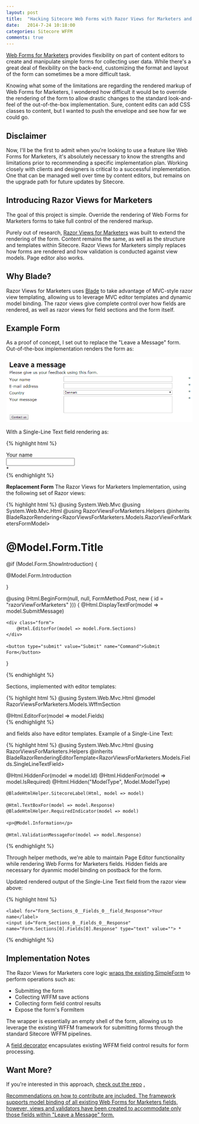 ```yaml
---
layout: post
title:  "Hacking Sitecore Web Forms with Razor Views for Marketers and Blade"
date:   2014-7-24 10:18:00
categories: Sitecore WFFM
comments: true
---
```


[Web Forms for Marketers](http://sdn.sitecore.net/Products/Web%20Forms%20for%20Marketers.aspx) provides flexibility on part of content editors to create and manipulate simple forms for collecting user data. While there's a great deal of flexibility on the back-end, customizing the format and layout of the form can sometimes be a more difficult task.

Knowing what some of the limitations are regarding the rendered markup of Web Forms for Marketers, I wondered how difficult it would be to override the rendering of the form to allow drastic changes to the standard look-and-feel of the out-of-the-box implementation. Sure, content edits can add CSS classes to content, but I wanted to push the envelope and see how far we could go.

## Disclaimer

Now, I'll be the first to admit when you're looking to use a feature like Web Forms for Marketers, it's absolutely necessary to know the strengths and limitations prior to recommending a specific implementation plan. Working closely with clients and designers is critical to a successful implementation. One that can be managed well over time by content editors, but remains on the upgrade path for future updates by Sitecore.

## Introducing Razor Views for Marketers
The goal of this project is simple. Override the rendering of Web Forms for Marketers forms to take full control of the rendered markup.

Purely out of research, [Razor Views for Marketers](https://github.com/PetersonDave/RazorViewsForMarketers) was built to extend the rendering of the form. Content remains the same, as well as the structure and templates within Sitecore. Razor Views for Marketers simply replaces how forms are rendered and how validation is conducted against view models. Page editor also works.

## Why Blade?

Razor Views for Marketers uses [Blade](https://github.com/kamsar/Blade) to take advantage of MVC-style razor view templating, allowing us to leverage MVC editor templates and dynamic model binding. The razor views give complete control over how fields are rendered, as well as razor views for field sections and the form itself.

## Example Form
As a proof of concept, I set out to replace the "Leave a Message" form. Out-of-the-box implementation renders the form as:

![leave a message](/assets/images/leave-a-message.png)

With a Single-Line Text field rendering as:

{% highlight html %}
<div id="main_0_centercolumn_0_form_EC97FD637B414CA48CEF55F2D4EA1916_field_1C1014623802498484904C0DACF7D6FB_scope" class="scfSingleLineTextBorder fieldid.%7b1C101462-3802-4984-8490-4C0DACF7D6FB%7d name.Your+name">
	<label for="main_0_centercolumn_0_form_EC97FD637B414CA48CEF55F2D4EA1916_field_1C1014623802498484904C0DACF7D6FB" id="main_0_centercolumn_0_form_EC97FD637B414CA48CEF55F2D4EA1916_field_1C1014623802498484904C0DACF7D6FB_text" class="scfSingleLineTextLabel">Your name</label>
	<div class="scfSingleLineGeneralPanel">
		<input name="main_0$centercolumn_0$form_EC97FD637B414CA48CEF55F2D4EA1916$field_1C1014623802498484904C0DACF7D6FB" type="text" maxlength="256" id="main_0_centercolumn_0_form_EC97FD637B414CA48CEF55F2D4EA1916_field_1C1014623802498484904C0DACF7D6FB" class="scfSingleLineTextBox">
		<span class="scfSingleLineTextUsefulInfo" style="display:none;"></span>
		<span id="main_0_centercolumn_0_form_EC97FD637B414CA48CEF55F2D4EA1916_field_1C1014623802498484904C0DACF7D6FB6ADFFAE3DADB451AB530D89A2FD0307B_validator" class="scfValidator trackevent.%7bF3D7B20C-675C-4707-84CC-5E5B4481B0EE%7d fieldid.%7b1C101462-3802-4984-8490-4C0DACF7D6FB%7d inner.1" style="color:Red;display:none;">Your name must have at least 0 and no more than 256 characters.</span><span id="main_0_centercolumn_0_form_EC97FD637B414CA48CEF55F2D4EA1916_field_1C1014623802498484904C0DACF7D6FB070FCA141E9A45D78611EA650F20FE77_validator" class="scfValidator trackevent.%7b844BBD40-91F6-42CE-8823-5EA4D089ECA2%7d fieldid.%7b1C101462-3802-4984-8490-4C0DACF7D6FB%7d inner.1" style="color:Red;display:none;">The value of the Your name field is not valid.</span>
	</div>
	<span class="scfRequired">*</span>
</div>
{% endhighlight %}

<strong>Replacement Form</strong>
The Razor Views for Marketers Implementation, using the following set of Razor views:

{% highlight html %}
@using System.Web.Mvc
@using System.Web.Mvc.Html
@using RazorViewsForMarketers.Helpers
@inherits BladeRazorRendering<RazorViewsForMarketers.Models.RazorViewForMarketersFormModel>

<h1>@Model.Form.Title</h1>

@if (Model.Form.ShowIntroduction)
{
    <p>@Model.Form.Introduction</p>
}

@using (Html.BeginForm(null, null, FormMethod.Post, new { id = "razorViewForMarketers" }))
{
    @Html.DisplayTextFor(model => model.SubmitMessage)

    <div class="form">
        @Html.EditorFor(model => model.Form.Sections)
    </div>

    <button type="submit" value="Submit" name="Command">Submit Form</button>
}

<script src="~/Scripts/jquery-1.10.2.js"></script>
<script src="~/Scripts/jquery.unobtrusive-ajax.js"></script>
<script src="~/Scripts/jquery.validate.js"></script>
<script src="~/Scripts/jquery.validate.unobtrusive.js"></script>
{% endhighlight %}

Sections, implemented with editor templates:

{% highlight html %}
@using System.Web.Mvc.Html
@model RazorViewsForMarketers.Models.WffmSection

<div class="section">    
    @Html.EditorFor(model => model.Fields)
</div>
{% endhighlight %}

and fields also have editor templates. Example of a Single-Line Text:

{% highlight html %}
@using System.Web.Mvc.Html
@using RazorViewsForMarketers.Helpers
@inherits BladeRazorRenderingEditorTemplate<RazorViewsForMarketers.Models.Fields.SingleLineTextField>

<div class="field">
    <!-- model binding fields -->
    @Html.HiddenFor(model => model.Id)
    @Html.HiddenFor(model => model.IsRequired)
    @Html.Hidden("ModelType", Model.ModelType)
    <!-- model binding fields -->

    @BladeHtmlHelper.SitecoreLabel(Html, model => model)

    @Html.TextBoxFor(model => model.Response)
    @BladeHtmlHelper.RequiredIndicator(model => model)

    <p>@Model.Information</p>

    @Html.ValidationMessageFor(model => model.Response)
</div>
{% endhighlight %}

Through helper methods, we're able to maintain Page Editor functionality while rendering Web Forms for Marketers fields. Hidden fields are necessary for dyanmic model binding on postback for the form.

Updated rendered output of the Single-Line Text field from the razor view above:

{% highlight html %}
<div class="field">
    <!-- model binding fields -->
    <input id="Form_Sections_0__Fields_0__Id" name="Form.Sections[0].Fields[0].Id" type="hidden" value="1c101462-3802-4984-8490-4c0dacf7d6fb">
    <input id="Form_Sections_0__Fields_0__IsRequired" name="Form.Sections[0].Fields[0].IsRequired" type="hidden" value="True">
    <input id="Form_Sections_0__Fields_0__ModelType" name="Form.Sections[0].Fields[0].ModelType" type="hidden" value="RazorViewsForMarketers.Models.Fields.SingleLineTextField">
    <!-- model binding fields -->

    <label for="Form_Sections_0__Fields_0__field_Response">Your name</label>
    <input id="Form_Sections_0__Fields_0__Response" name="Form.Sections[0].Fields[0].Response" type="text" value=""> *
</div>
{% endhighlight %}

## Implementation Notes
The Razor Views for Marketers core logic [wraps the existing SimpleForm](https://github.com/PetersonDave/RazorViewsForMarketers/blob/master/Source/RazorViewsForMarketers/Core/ModifiedSimpleForm.cs) to perform operations such as:

* Submitting the form
* Collecting WFFM save actions
* Collecting form field control results
* Expose the form's FormItem

The wrapper is essentially an empty shell of the form, allowing us to leverage the existing WFFM framework for submitting forms through the standard Sitecore WFFM pipelines.

A [field decorator](https://github.com/PetersonDave/RazorViewsForMarketers/blob/master/Source/RazorViewsForMarketers/Core/DecoratedControlResult.cs) encapsulates existing WFFM field control results for form processing.

## Want More?
If you're interested in this approach, [check out the repo](https://github.com/PetersonDave/RazorViewsForMarketers) <a href="" target="_blank">.

Recommendations on how to contribute are included. The framework supports model binding of all existing Web Forms for Marketers fields, however, views and validators have been created to accommodate only those fields within "Leave a Message" form.